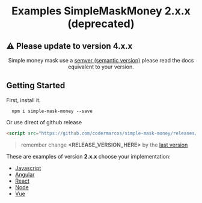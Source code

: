 <h1 align="center">Examples SimpleMaskMoney 2.x.x (deprecated)</h1>

## ⚠️ Please update to version 4.x.x

<p align="center">
  Simple money mask use a <a href="https://semver.org/">semver (semantic version)</a> please read the docs equivalent to your version.
</p>

## Getting Started

First, install it.

```shell
  npm i simple-mask-money --save
```

Or use direct of github release

```html
<script src="https://github.com/codermarcos/simple-mask-money/releases/download/<RELEASE_VERSION_HERE>/simple-mask-money.js"></script>
```

> remember change **<RELEASE_VERSION_HERE>** by the [last version](https://github.com/codermarcos/simple-mask-money/releases/latest)

These are examples of version **2.x.x** choose your implementation:

* [Javascript](javascript/#readme)
* [Angular](angular#readme)
* [React](react#readme)
* [Node](node#readme)
* [Vue](vue#readme)
